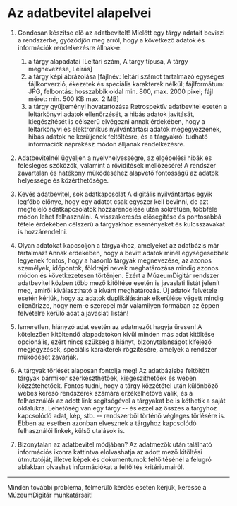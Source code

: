 # Az adatbevitel alapelvei

1. Gondosan készítse elő az adatbevitelt! Mielőtt egy tárgy adatait beviszi a rendszerbe, győződjön meg arról, hogy a következő adatok és információk rendelkezésre állnak-e:
   1. a tárgy alapadatai \[Leltári szám, A tárgy típusa, A tárgy megnevezése, Leírás\]
   2. a tárgy képi ábrázolása \[fájlnév: leltári számot tartalmazó egységes fájlkonverzió, ékezetek és speciális karakterek nélkül; fájlformátum: JPG, felbontás: hosszabbik oldal min. 800, max. 2000 pixel; fájl méret: min. 500 KB max. 2 MB\]
   3. a tárgy gyűjteményi hovatartozása
      Retrospektív adatbevitel esetén a leltárkönyvi adatok ellenőrzését, a hibás adatok javítását, kiegészítését is célszerű elvégezni annak érdekében, hogy a leltárkönyvi és elektronikus nyilvántartási adatok megegyezzenek, hibás adatok ne kerüljenek feltöltésre, és a tárgyakról tudható információk naprakész módon álljanak rendelkezésre.

2. Adatbevitelnél ügyeljen a nyelvhelyességre, az elgépelési hibák és felesleges szóközök, valamint a rövidítések mellőzésére!
   A rendszer zavartalan és hatékony működéséhez alapvető fontosságú az adatok helyessége és közérthetősége.
3. Kevés adatbevitel, sok adatkapcsolat
   A digitális nyilvántartás egyik legfőbb előnye, hogy egy adatot csak egyszer kell bevinni, de azt megfelelő adatkapcsolatok hozzárendelése után sokrétűen, többféle módon lehet felhasználni. A visszakeresés elősegítése és pontosabbá tétele érdekében célszerű a tárgyakhoz eseményeket és kulcsszavakat is hozzárendelni.

4. Olyan adatokat kapcsoljon a tárgyakhoz, amelyeket az adatbázis már tartalmaz!
   Annak érdekében, hogy a bevitt adatok minél egységesebbek legyenek fontos, hogy a hasonló tárgyak megnevezése, az azonos személyek, időpontok, földrajzi nevek meghatározása mindig azonos módon és következetesen történjen. Ezért a MúzeumDigitár rendszer adatbevitel közben több mező kitöltése esetén is javaslati listát jelenít meg, amiről kiválasztható a kívánt meghatározás. Új adatok felvétele esetén kérjük, hogy az adatok duplikálásának elkerülése végett mindig ellenőrizze, hogy nem-e szerepel már valamilyen formában az éppen felvételre kerülő adat a javaslati listán!

5. Ismeretlen, hiányzó adat esetén az adatmezőt hagyja üresen!
   A kötelezően kitöltendő alapadatokon kívül minden más adat kitöltése opcionális, ezért nincs szükség a hiányt, bizonytalanságot kifejező megjegyzések, speciális karakterek rögzítésére, amelyek a rendszer
működését zavarják.

6. A tárgyak törlését alaposan fontolja meg!
   Az adatbázisba feltöltött tárgyak bármikor szerkeszthetőek, kiegészíthetőek és weben közzétehetőek. Fontos tudni, hogy a tárgy közzététel után különböző webes kereső rendszerek számára érzékelhetővé válik, és a felhasználók az adott link segítségével a tárgyakat be is köthetik a saját oldalukra. Lehetőség van egy tárgy -- és ezzel az összes a tárgyhoz kapcsolódó adat, kép, stb. -- rendszerből történő végleges törlésére is. Ebben az esetben azonban elvesznek a tárgyhoz kapcsolódó felhasználói linkek, külső utalások is.

7. Bizonytalan az adatbevitel módjában?
   Az adatmezők után található információs ikonra kattintva elolvashatja az adott mező kitöltési útmutatóját, illetve képek és dokumentumok feltöltésénél a felugró ablakban olvashat információkat a feltöltés kritériumairól.

------------------------------------------------------------------------

Minden további probléma, felmerülő kérdés esetén kérjük, keresse a MúzeumDigitár munkatársait!


